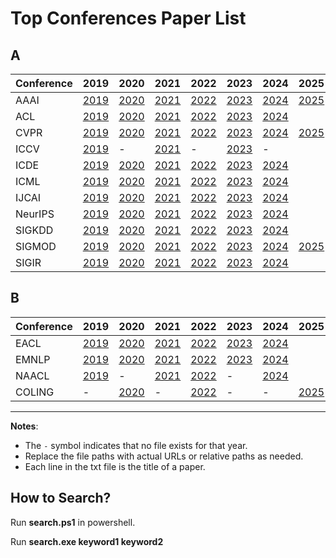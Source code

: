 # Top Conferences Paper List

## A
| Conference | 2019                           | 2020                           | 2021                           | 2022                           | 2023                           | 2024                           | 2025                       |
| ---------- | ------------------------------ | ------------------------------ | ------------------------------ | ------------------------------ | ------------------------------ | ------------------------------ | ------------------------------ |
| AAAI       | [2019](Paper/A/AAAI/2019.txt)    | [2020](Paper/A/AAAI/2020.txt)    | [2021](Paper/A/AAAI/2021.txt)    | [2022](Paper/A/AAAI/2022.txt)    | [2023](Paper/A/AAAI/2023.txt)    | [2024](Paper/A/AAAI/2024.txt)    | [2025](Paper/A/AAAI/2025.txt) |
| ACL        | [2019](Paper/A/ACL/2019.txt)     | [2020](Paper/A/ACL/2020.txt)     | [2021](Paper/A/ACL/2021.txt)     | [2022](Paper/A/ACL/2022.txt)     | [2023](Paper/A/ACL/2023.txt)     | [2024](Paper/A/ACL/2024.txt)     |      |
| CVPR       | [2019](Paper/A/CVPR/2019.txt)    | [2020](Paper/A/CVPR/2020.txt)    | [2021](Paper/A/CVPR/2021.txt)    | [2022](Paper/A/CVPR/2022.txt)    | [2023](Paper/A/CVPR/2023.txt)    | [2024](Paper/A/CVPR/2024.txt)    | [2025](Paper/A/CVPR/2025.txt) |
| ICCV       | [2019](Paper/A/ICCV/2019.txt)    | -                              | [2021](Paper/A/ICCV/2021.txt)    | -                              | [2023](Paper/A/ICCV/2023.txt)    | -                              |                               |
| ICDE       | [2019](Paper/A/ICDE/2019.txt)    | [2020](Paper/A/ICDE/2020.txt)    | [2021](Paper/A/ICDE/2021.txt)    | [2022](Paper/A/ICDE/2022.txt)    | [2023](Paper/A/ICDE/2023.txt)    | [2024](Paper/A/ICDE/2024.txt)    |     |
| ICML       | [2019](Paper/A/ICML/2019.txt)    | [2020](Paper/A/ICML/2020.txt)    | [2021](Paper/A/ICML/2021.txt)    | [2022](Paper/A/ICML/2022.txt)    | [2023](Paper/A/ICML/2023.txt)    | [2024](Paper/A/ICML/2024.txt)    |     |
| IJCAI      | [2019](Paper/A/IJCAI/2019.txt)   | [2020](Paper/A/IJCAI/2020.txt)   | [2021](Paper/A/IJCAI/2021.txt)   | [2022](Paper/A/IJCAI/2022.txt)   | [2023](Paper/A/IJCAI/2023.txt)   | [2024](Paper/A/IJCAI/2024.txt)   |    |
| NeurIPS    | [2019](Paper/A/NeurIPS/2019.txt) | [2020](Paper/A/NeurIPS/2020.txt) | [2021](Paper/A/NeurIPS/2021.txt) | [2022](Paper/A/NeurIPS/2022.txt) | [2023](Paper/A/NeurIPS/2023.txt) | [2024](Paper/A/NeurIPS/2024.txt) |  |
| SIGKDD     | [2019](Paper/A/SIGKDD/2019.txt)  | [2020](Paper/A/SIGKDD/2020.txt)  | [2021](Paper/A/SIGKDD/2021.txt)  | [2022](Paper/A/SIGKDD/2022.txt)  | [2023](Paper/A/SIGKDD/2023.txt)  | [2024](Paper/A/SIGKDD/2024.txt)  |   |
| SIGMOD     | [2019](Paper/A/SIGMOD/2019.txt)  | [2020](Paper/A/SIGMOD/2020.txt)  | [2021](Paper/A/SIGMOD/2021.txt)  | [2022](Paper/A/SIGMOD/2022.txt)  | [2023](Paper/A/SIGMOD/2023.txt)  | [2024](Paper/A/SIGMOD/2024.txt)  | [2025](Paper/A/SIGMOD/2025.txt) |
| SIGIR | [2019](Paper/A/SIGIR/2019.txt) | [2020](Paper/A/SIGIR/2020.txt) | [2021](Paper/A/SIGIR/2021.txt) | [2022](Paper/A/SIGIR/2022.txt) | [2023](Paper/A/SIGIR/2023.txt) | [2024](Paper/A/SIGIR/2024.txt) |  |

## B
| Conference | 2019                         | 2020                         | 2021                         | 2022                         | 2023                         | 2024                         | 2025                     |
| ---------- | ---------------------------- | ---------------------------- | ---------------------------- | ---------------------------- | ---------------------------- | ---------------------------- | ---------------------------- |
| EACL      | [2019](Paper/B/EACL/2019.txt) | [2020](Paper/B/EACL/2020.txt) | [2021](Paper/B/EACL/2021.txt) | [2022](Paper/B/EACL/2022.txt) | [2023](Paper/B/EACL/2023.txt) | [2024](Paper/B/EACL/2024.txt) |  |
| EMNLP      | [2019](Paper/B/EMNLP/2019.txt) | [2020](Paper/B/EMNLP/2020.txt) | [2021](Paper/B/EMNLP/2021.txt) | [2022](Paper/B/EMNLP/2022.txt) | [2023](Paper/B/EMNLP/2023.txt) | [2024](Paper/B/EMNLP/2024.txt) |  |
| NAACL | [2019](Paper/B/NAACL/2019.txt) | - | [2021](Paper/B/NAACL/2021.txt) | [2022](Paper/B/NAACL/2022.txt) | - | [2024](Paper/B/NAACL/2024.txt) |  |
| COLING | - | [2020](Paper/B/COLING/2020.txt) | - | [2022](Paper/B/COLING/2022.txt) | - | - | [2025](Paper/B/COLING/2025.txt) |

---

**Notes**:

- The `-` symbol indicates that no file exists for that year.
- Replace the file paths with actual URLs or relative paths as needed.
- Each line in the txt file is the title of a paper.

## How to Search?

Run **search.ps1** in  powershell. 

Run **search.exe keyword1 keyword2**
